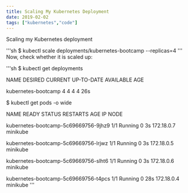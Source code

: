 ```yaml
---
title: Scaling My Kubernetes Deployment
date: 2019-02-02
tags: ["kubernetes","code"]
---
```

Scaling my Kubernetes deployment
<!--more-->
'''sh
$ kubectl scale deployments/kubernetes-bootcamp --replicas=4
'''
Now, check whether it is scaled up:

'''sh
$ kubectl get deployments

NAME DESIRED CURRENT UP-TO-DATE AVAILABLE AGE 

kubernetes-bootcamp 4 4 4 4 26s 

$ kubectl get pods -o wide 

NAME READY STATUS RESTARTS AGE IP NODE

kubernetes-bootcamp-5c69669756-9jhz9 
1/1 Running 0 3s 172.18.0.7 minikube

kubernetes-bootcamp-5c69669756-lrjwz 
1/1 Running 0 3s 172.18.0.5 minikube 

kubernetes-bootcamp-5c69669756-slht6 
1/1 Running 0 3s 172.18.0.6 minikube 

kubernetes-bootcamp-5c69669756-t4pcs 
1/1 Running 0 28s 172.18.0.4 minikube 
'''
